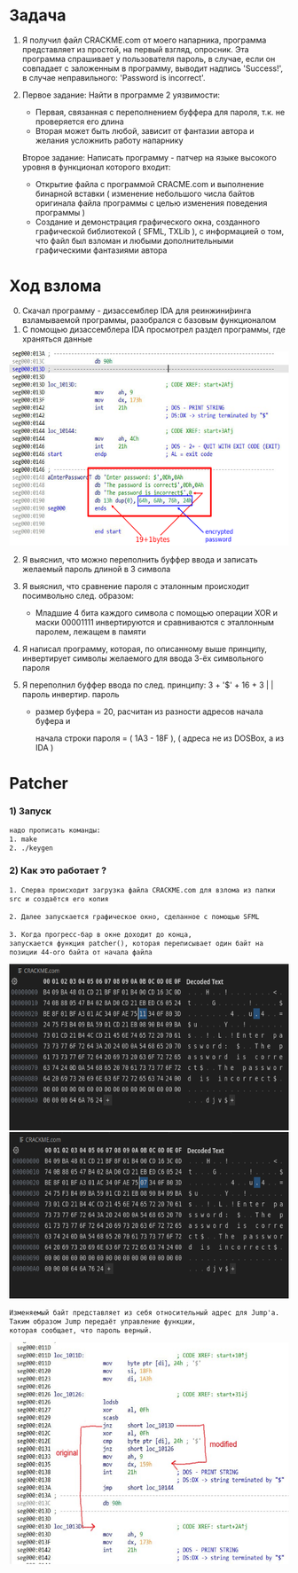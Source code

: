 # Задача
1.  Я получил файл CRACKME.com от моего напарника, программа 
    представляет из простой, на первый взгляд, опросник. 
    Эта программа спрашивает у пользователя пароль, в случае, 
    если он совпадает с заложенным в программу, выводит надпись
    'Success!', в случае неправильного: 'Password is incorrect'.
2. Первое задание: Найти в программе 2 уязвимости:  
    * Первая, связанная с переполнением буффера для пароля, т.к. не проверяется его длина
    * Вторая может быть любой, зависит от фантазии автора и желания усложнить работу напарнику
    
    Второе задание: Написать программу - патчер на языке высокого уровня в функционал которого входит: 
    * Открытие файла с программой CRACME.com и выполнение бинарной вставки ( изменение небольшого числа байтов оригинала файла программы с целью изменения поведения программы ) 
    * Создание и демонстрация графического окна, созданного графической библиотекой ( SFML, TXLib ), c информацией о том, что файл был взломан и любыми дополнительными графическими фантазиями автора 

# Ход взлома 
0) Скачал программу - дизассемблер IDA для реинжини́ринга взламываемой программы, разобрался с базовым функционалом
1) C помощью дизассемблера IDA просмотрел раздел программы, где храняться данные

<img src="src/data.png"  width="590" height="350">

2) Я выяснил, что можно переполнить буффер ввода и 
    записать желаемый пароль длиной в 3 символа 

3) Я выяснил, что сравнение пароля с эталонным 
    происходит посимвольно след. образом: 

    + Младшие 4 бита каждого символа 
    с помощью операции
    XOR и маски 00001111 инвертируются
    и сравниваются с эталлонным паролем, 
    лежащем в памяти 

4) Я написал программу, которая, по описанному выше принципу,
    инвертирует символы желаемого для ввода 3-ёх символьного пароля 

5) Я переполнил буффер ввода по след. принципу:
        3 + '$' + 16 + 3
        |              |
      пароль     инвертир. пароль

    + размер буфера = 20, расчитан из разности адресов начала буфера и 

        начала строки пароля = ( 1A3 - 18F ), ( адреса не из DOSBox, а из IDA )

# Patcher 


###    1) Запуск
    надо прописать команды:
    1. make
    2. ./keygen 

###    2) Как это работает ?  

    1. Сперва происходит загрузка файла CRACKME.com для взлома из папки src и создаётся его копия 

    2. Далее запускается графическое окно, сделанное с помощью SFML

    3. Когда прогресс-бар в окне доходит до конца, 
    запускается функция patcher(), которая переписывает один байт на позиции 44-ого байта от начала файла

<img src="src/byte11.png" alt="Было" width="590" height="300">

<img src="src/byte07.png" alt="Cnfkj" width="590" height="300">

    Изменяемый байт представляет из себя относительный адрес для Jump'a. 
    Таким образом Jump передаёт управление функции, 
    которая сообщает, что пароль верный.
<img src="src/prog.jpg" alt="Cnfkj" width="590" height="400">


       